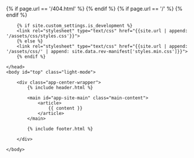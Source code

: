 <!DOCTYPE html>
<html lang="en" dir="ltr">
    <head>
        {% if page.url == '/404.html' %}
        <meta name="robots" content="noindex, nofollow">
        {% endif %}
        <meta charset="utf-8">
        <meta name="viewport" content="width=device-width, initial-scale=1, shrink-to-fit=no">
        <meta http-equiv="x-ua-compatible" content="ie=edge">
        {% if page.url == '/' %}
        <meta name="description" content="{{ site.custom_settings.description }}">
        {% endif %}
        <link rel="canonical" href="{{ page.url | replace:'index.html','' | prepend: site.url }}">
        <link rel="shortcut icon" type="image/x-icon" href="{{site.url}}/favicon.ico">
        <link href="https://fonts.googleapis.com/css?family=Roboto:400,700" rel="stylesheet">
        <title>{% if page.url == '/' %}{{site.custom_settings.name}} - {{site.custom_settings.description}}{% else %}{{page.title}} - {{site.custom_settings.name}}{% endif %}</title>

        {% if site.custom_settings.is_development %}
        <link rel="stylesheet" type="text/css" href="{{site.url | append: '/assets/css/styles.css'}}">
        {% else %}
        <link rel="stylesheet" type="text/css" href="{{site.url | append: '/assets/css/' | append: site.data.rev-manifest['styles.min.css']}}">
        {% endif %}

    </head>
    <body id="top" class="light-mode">

        <div class="app-center-wrapper">
            {% include header.html %}

            <main id="app-site-main" class="main-content">
                <article>
                    {{ content }}
                </article>
            </main>

            {% include footer.html %}

        </div>

    </body>
</html>

<!-- Generated with Jeykll {{site.github.versions.jekyll}} at {{ 'now' | date: '%F %T' }} -->
